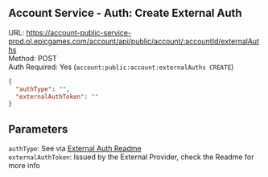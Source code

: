 ## Account Service - Auth: Create External Auth

URL: https://account-public-service-prod.ol.epicgames.com/account/api/public/account/:accountId/externalAuths \
Method: POST \
Auth Required: Yes (`account:public:account:externalAuths CREATE`)

```json
{
  "authType": "",
  "externalAuthToken": ""
}
```

## Parameters

`authType`: See via [External Auth Readme](./README.md) <br/>
`externalAuthToken`: Issued by the External Provider, check the Readme for more info
